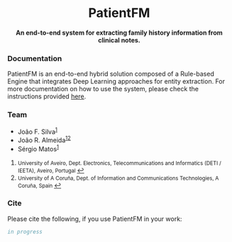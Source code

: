 <h1 align="center"><b>PatientFM</b></h1>

<p align="center"><b>An end-to-end system for extracting family history information from clinical notes.</b></p>

### Documentation

PatientFM is an end-to-end hybrid solution composed of a Rule-based Engine that integrates Deep Learning approaches for entity extraction.
For more documentation on how to use the system, please check the instructions provided [here](https://github.com/bioinformatics-ua/PatientFM/blob/master/src/).

### Team
  * João F. Silva<sup id="a1">[1](#f1)</sup>
  * João R. Almeida<sup id="a1">[1](#f1)</sup><sup id="a2">[2](#f2)</sup>
  * Sérgio Matos<sup id="a1">[1](#f1)</sup>

1. <small id="f1"> University of Aveiro, Dept. Electronics, Telecommunications and Informatics (DETI / IEETA), Aveiro, Portugal </small> [↩](#a1)
2. <small id="f4"> University of A Coruña, Dept. of Information and Communications Technologies, A Coruña, Spain </small> [↩](#a4)

### Cite

Please cite the following, if you use PatientFM in your work:

```bib
in progress
```
